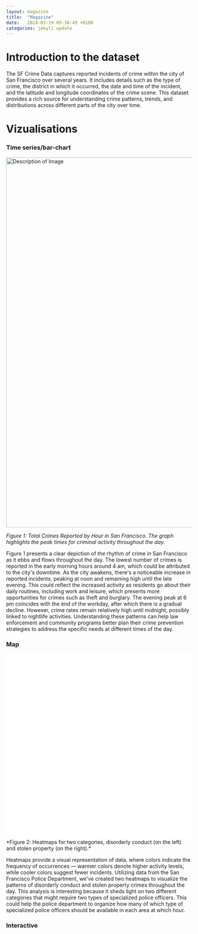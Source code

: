 ```yaml
---
layout: magazine
title:  "Magazine"
date:   2024-03-19 09:38:49 +0100
categories: jekyll update
---
```

# Introduction to the dataset
The SF Crime Data captures reported incidents of crime within the city of San Francisco over several years. It includes details such as the type of crime, the district in which it occurred, the date and time of the incident, and the latitude and longitude coordinates of the crime scene. This dataset provides a rich source for understanding crime patterns, trends, and distributions across different parts of the city over time.

# Vizualisations
### Time series/bar-chart


<img src="/images/new_bar.png" alt="Description of Image" style="display:block; margin-left:auto; margin-right:auto; width:1000px; height:auto;">


*Figure 1: Total Crimes Reported by Hour in San Francisco. The graph highlights the peak times for criminal activity throughout the day.*

Figure 1 presents a clear depiction of the rhythm of crime in San Francisco as it ebbs and flows throughout the day. The lowest number of crimes is reported in the early morning hours around 4 am, which could be attributed to the city's downtime. As the city awakens, there's a noticeable increase in reported incidents, peaking at noon and remaining high until the late evening. This could reflect the increased activity as residents go about their daily routines, including work and leisure, which presents more opportunities for crimes such as theft and burglary. The evening peak at 6 pm coincides with the end of the workday, after which there is a gradual decline. However, crime rates remain relatively high until midnight, possibly linked to nightlife activities. Understanding these patterns can help law enforcement and community programs better plan their crime prevention strategies to address the specific needs at different times of the day.

### Map

<div style="display: flex;">
  <iframe src="/images/discon_heatmap.html" style="width: 50%; height: 500px; border: none;"></iframe>
  <iframe src="/images/stolen_heatmap.html" style="width: 50%; height: 500px; border: none;"></iframe>
</div>
*Figure 2: Heatmaps for two categories, disorderly conduct (on the left) and stolen property (on the right).*

Heatmaps provide a visual representation of data, where colors indicate the frequency of occurrences — warmer colors denote higher activity levels, while cooler colors suggest fewer incidents. Utilizing data from the San Francisco Police Department, we've created two heatmaps to visualize the patterns of disorderly conduct and stolen property crimes throughout the day. This analysis is interesting because it sheds light on two different categories that might require two types of specialized police officers. This could help the police department to organize how many of which type of specialized police officers should be available in each area at which hour.


### Interactive